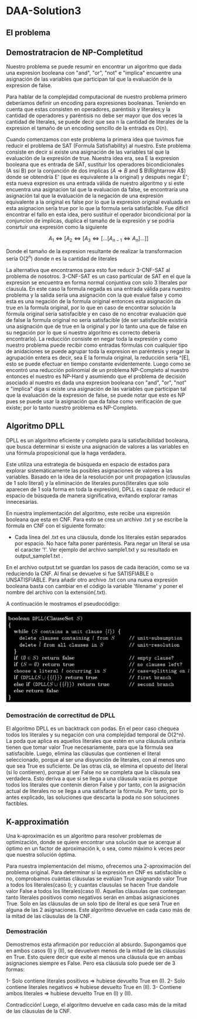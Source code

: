 # DAA-Solution3

## El problema

## Demostratracion de NP-Completitud

Nuestro problema se puede resumir en encontrar un algoritmo que dada una expresion booleana con "and", "or", "not" e "implica" encuentre una asignación de las variables que participan tal que la evaluación de la expresion de false.

Para hablar de la complejidad computacional de nuestro problema primero deberíamos definir un encoding para expresiones booleanas. Teniendo en cuenta que estas consisten en operadores, paréntisis y literales;y la cantidad de operadores y paréntisis no debe ser mayor que dos veces la cantidad de literales, se puede decir que sea n la cantidad de literales de la expresion el tamaño de un encoding sencillo de la entrada es O(n).

Cuando comenzamos con este problema la primera idea que tuvimos fue reducir el problema de SAT (Formula Satisfiability) al nuestro. Este problema consiste en decir si existe una asignación de las variables tal que la evaluación de la expresión de true. Nuestra idea era, sea E la expresion booleana que es entrada de SAT, sustituir los operadores bicondicionales (A ssi B) por la conjunción de dos implicas ($A\Rightarrow B$ and $ B\Rightarrow A$) donde se obtendría E' (que es equivalente a la original) y después negar E'; esta nueva expresion es una entrada válida de nuestro algoritmo y si este encuentra una asignacion tal que la evaluacion da false, se encontraría una asignación tal que la evaluación de la negación de una expresión equivalente a la original es false por lo que la expresion original evaluada en esta asignacion sería true por lo que la formula sería satisfacible. Fue difícil encontrar el fallo en esta idea, pero sustituir el operador bicondicional por la conjuncion de implicas, duplica el tamaño de la expresión y se podría consrtuir una expresión como la siguiente

$$ A_1 \Leftrightarrow [A_2 \Leftrightarrow [A_3 \Leftrightarrow [...[A_{n-1}\Leftrightarrow A_n]...]] $$

Donde el tamaño de la expresion resultante de realizar la transformacion sería O($2^n$) donde n es la cantidad de literales

La alternativa que encontramos para esto fue reducir 3-CNF-SAT al problema de nosotros. 3-CNF-SAT es un caso partícular de SAT en el que la expresion se encuentra en forma normal conjuntiva con solo 3 literales por clausula. En este caso la formula negada es una entrada válida para nuestro problema y la salida sería una asignación con la que evalue false y como esta es una negación de la formula original entonces esta asignación da true en la formula original, por lo que en caso de encontrar solución la fórmula original sería satisfacible y en caso de no encotrar evaluación que de false la formula original no sería satisfacible (de ser satisfacible existiría una asignación que de true en la original y por lo tanto una que de false en su negación por lo que si nuestro algoritmo es correcto debería encontrarlo).
La reducción consiste en negar toda la expresión y como nuestro problema puede recibir como entradas fórmulas con cualquier tipo de anidaciones se puede agrupar toda la expresion en paréntesis y negar la agrupación entera es decir, sea E la formula original, la reducción sería ^[E], esto se puede efectuar en tiempo constante evidentemente. Luego como se encontró una reducción polinomial de un problema NP-Completo al nuestro entonces el nuestro es NP-Hard y asumiendo que el problema de decisión asociado al nuestro es dada una expresion booleana con "and", "or", "not" e "implica" diga si existe una asignación de las variables que participan tal que la evaluación de la expresion de false, se puede notar que este es NP pues se puede usar la asignación que da false como verificación de que existe; por lo tanto nuestro problema es NP-Completo.

## Algoritmo DPLL

DPLL es un algoritmo eficiente y completo para la satisfacibilidad booleana, que busca determinar si existe una asignaci&oacute;n de valores a las variables en una f&oacute;rmula proposicional que la haga verdadera.

Este utiliza una estrategia de b&uacute;squeda en espacio de estados para explorar sistem&aacute;ticamente las posibles asignaciones de valores a las variables. Basado en la idea de la resoluci&oacute;n por unit propagation (clausulas de 1 solo literal) y la eliminaci&oacute;n de literales puros(literales que solo aparecen de 1 sola forma en toda la expresi&oacute;n), DPLL es capaz de reducir el espacio de b&uacute;squeda de manera significativa, evitando explorar ramas innecesarias.

En nuestra implementaci&oacute;n del algoritmo, este recibe una expresi&oacute;n booleana que esta en CNF. Para esto se crea un archivo .txt y se escribe la f&oacute;rmula en CNF con el siguiente formato:

- Cada l&iacute;nea del .txt es una cl&aacute;usula, donde los literales est&aacute;n separados por espacio. No hace falta poner par&eacute;ntesis. Para negar un literal se usa el caracter '!'. Ver ejemplo del archivo sample1.txt y su resultado en output_sample1.txt .

En el archivo output.txt se guardan los pasos de cada iteraci&oacute;n, como se va reduciendo la CNF. Al final se devuelve si fue SATISFIABLE o UNSATISFIABLE. Para añadir otro archivo .txt con una nueva expresi&oacute;n booleana basta con cambiar en el c&oacute;digo la variable 'filename' y poner el nombre del archivo con la extensi&oacute;n(.txt).

A continuaci&oacute;n le mostramos el pseudoc&oacute;digo:

![DPLL](/dpll_pseudocode.jpg)

### Demostraci&oacute;n de correctitud de DPLL

El algoritmo DPLL es un backtrack con podas. En el peor caso chequea todos los literales y su negaci&oacute;n con una complejidad temporal de O(2^n). La poda que aplica es aquellos literales que est&eacute;n en una cl&aacute;usula unitaria tienen que tomar valor True necesariamente, para que la f&oacute;rmula sea satisfacible. Luego, elimina las cláusulas que contienen el literal seleccionado, porque al ser una disyunci&oacute;n de literales, con al menos uno que sea True es suficiente. De las otras cl&aacute;, se elimina el opuesto del literal (si lo contienen), porque al ser False no se completa que la cl&aacute;usula sea verdadera. Esto deriva a que si se llega a una cl&aacute;usula vac&iacute;a es porque todos los literales que conten&iacute;n dieron False y por tanto, con la asignaci&oacute;n actual de literales no se llega a una satisfacer la f&oacute;rmula. Por tanto, por lo antes explicado, las soluciones que descarta la poda no son soluciones factibles.

## K-approximati&oacute;n

Una k-aproximaci&oacute;n es un algoritmo para resolver problemas de optimizaci&oacute;n, donde se quiere encontrar una soluci&oacute;n que se acerque al &oacute;ptimo en un factor de aproximaci&oacute;n k, o sea, como m&aacute;ximo k veces peor que nuestra soluci&oacute;n &oacute;ptima.

Para nuestra implementaci&oacute;n del mismo, ofrecemos una 2-aproximaci&oacute;n del problema original. Para determinar si la expresi&oacute;n en CNF es satisfacible o no, comprobamos cu&aacute;ntas cl&aacute;usulas se eval&uacute;an True asignando valor True a todos los literales(caso I); y cuantas clausulas se hacen True dandole valor False a todos los literales(caso II).
Aquellas cl&aacute;usulas que contengan tanto literales positivos como negativos ser&aacute;n en ambas asignasiciones True. Solo en las cl&aacute;usulas de un solo tipo de literal es que ser&aacute; True en alguna de las 2 asignaciones. Este algoritmo devuelve en cada caso m&aacute;s de la mitad de las cl&aacute;usulas de la CNF.

### Demostraci&oacute;n

Demostremos esta afirmaci&oacute;n por reducci&oacute;n al absurdo.
Supongamos que en ambos casos (I) y (II), se devuelven menos de la mitad de las cl&aacute;usulas en True.
Esto quiere decir que exite al menos una cl&aacute;usula que en ambas asignaciones siempre es False. Pero esa cl&aacute;usula solo puede ser de 3 formas:

1- Solo contiene literales positivos => hubiese devuelto True en (I).
2- Solo contiene literales negativos => hubiese devuelto True en (II).
3- Contiene ambos literales => hubiese devuelto True en (I) y (II).

Contradicci&oacute;n! Luego, el algoritmo devuelve en cada caso m&aacute;s de la mitad de las cl&aacute;usulas de la CNF.


